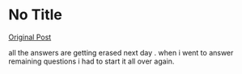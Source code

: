 # No Title

[Original Post](https://discourse.onlinedegree.iitm.ac.in/t/163224/1)

<p>all  the answers are getting erased next day  . when i went to answer remaining questions i had to start it all over again.</p>